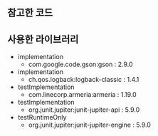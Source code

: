 
## 참고한 코드

## 사용한 라이브러리
- implementation
  - com.google.code.gson:gson : 2.9.0
- implementation
  - ch.qos.logback:logback-classic : 1.4.1
- testImplementation
  - com.linecorp.armeria:armeria : 1.19.0
- testImplementation
  - org.junit.jupiter:junit-jupiter-api : 5.9.0
- testRuntimeOnly
  - org.junit.jupiter:junit-jupiter-engine : 5.9.0